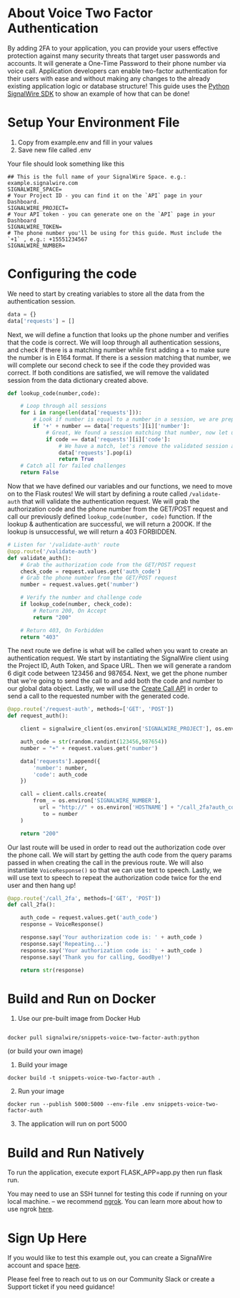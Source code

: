 # About Voice Two Factor Authentication
By adding 2FA to your application, you can provide your users effective protection against many security threats that target user passwords and accounts. It will generate a One-Time Password to their phone number via voice call. Application developers can enable two-factor authentication for their users with ease and without making any changes to the already existing application logic or database structure! This guide uses the [Python SignalWire SDK](https://developer.signalwire.com/twiml/reference/client-libraries-and-sdks#python) to show an example of how that can be done!

# Setup Your Environment File

1. Copy from example.env and fill in your values
2. Save new file called .env

Your file should look something like this
```
## This is the full name of your SignalWire Space. e.g.: example.signalwire.com
SIGNALWIRE_SPACE=
# Your Project ID - you can find it on the `API` page in your Dashboard.
SIGNALWIRE_PROJECT=
# Your API token - you can generate one on the `API` page in your Dashboard
SIGNALWIRE_TOKEN=
# The phone number you'll be using for this guide. Must include the `+1` , e.g.: +15551234567
SIGNALWIRE_NUMBER=

```

# Configuring the code 

We need to start by creating variables to store all the data from the authentication session. 

``` python
data = {}
data['requests'] = []
```
Next, we will define a function that looks up the phone number and verifies that the code is correct. We will loop through all authentication sessions, and check if there is a matching number while first adding a + to make sure the number is in E164 format. If there is a session matching that number, we will complete our second check to see if the code they provided was correct. If both conditions are satisfied, we will remove the validated session from the data dictionary created above. 

```python
def lookup_code(number,code):

    # Loop through all sessions
    for i in range(len(data['requests'])):
        # Look if number is equal to a number in a session, we are prepending a '+'
        if '+' + number == data['requests'][i]['number']:
            # Great, We found a session matching that number, now let us check the challenge code
            if code == data['requests'][i]['code']:
                # We have a match, let's remove the validated session and return true
                data['requests'].pop(i)
                return True
    # Catch all for failed challenges
    return False
```

Now that we have defined our variables and our functions, we need to move on to the Flask routes! We will start by defining a route called `/validate-auth` that will validate the authentication request. We will grab the authorization code and the phone number from the GET/POST request and call our previously defined `lookup_code(number, code)` function. If the lookup & authentication are successful, we will return a 200OK. If the lookup is unsuccessful, we will return a 403 FORBIDDEN. 

```python
# Listen for '/validate-auth' route
@app.route('/validate-auth')
def validate_auth():
    # Grab the authorization code from the GET/POST request
    check_code = request.values.get('auth_code')
    # Grab the phone number from the GET/POST request
    number = request.values.get('number')

    # Verify the number and challenge code
    if lookup_code(number, check_code):
        # Return 200, On Accept
        return "200"

    # Return 403, On Forbidden
    return "403"
```
The next route we define is what will be called when you want to create an authentication request. We start by instantiating the SignalWire client using the Project ID, Auth Token, and Space URL. Then we will generate a random 6 digit code between 123456 and 987654. Next, we get the phone number that we're going to send the call to and add both the code and number to our global data object. Lastly, we will use the [Create Call API](https://developer.signalwire.com/twiml/reference/create_a_call) in order to send a call to the requested number with the generated code.

```python
@app.route('/request-auth', methods=['GET', 'POST'])
def request_auth():

    client = signalwire_client(os.environ['SIGNALWIRE_PROJECT'], os.environ['SIGNALWIRE_TOKEN'], signalwire_space_url = os.environ['SIGNALWIRE_SPACE'])

    auth_code = str(random.randint(123456,987654))
    number = "+" + request.values.get('number')

    data['requests'].append({
        'number': number,
        'code': auth_code
    })

    call = client.calls.create(
        from_ = os.environ['SIGNALWIRE_NUMBER'],
          url = "http://" + os.environ['HOSTNAME'] + "/call_2fa?auth_code=" + auth_code,
           to = number
    )

    return "200"
```

Our last route will be used in order to read out the authorization code over the phone call. We will start by getting the auth code from the query params passed in when creating the call in the previous route. We will also instantiate `VoiceResponse()` so that we can use text to speech. Lastly, we will use text to speech to repeat the authorization code twice for the end user and then hang up! 

```python
@app.route('/call_2fa', methods=['GET', 'POST'])
def call_2fa():

    auth_code = request.values.get('auth_code')
    response = VoiceResponse()

    response.say('Your authorization code is: ' + auth_code )
    response.say('Repeating...')
    response.say('Your authorization code is: ' + auth_code )
    response.say('Thank you for calling, GoodBye!')

    return str(response)
```


# Build and Run on Docker

1. Use our pre-built image from Docker Hub 
```

docker pull signalwire/snippets-voice-two-factor-auth:python
```
(or build your own image)

1. Build your image
```
docker build -t snippets-voice-two-factor-auth .
```
2. Run your image
```
docker run --publish 5000:5000 --env-file .env snippets-voice-two-factor-auth
```
3. The application will run on port 5000

# Build and Run Natively

To run the application, execute export FLASK_APP=app.py then run flask run.

You may need to use an SSH tunnel for testing this code if running on your local machine. – we recommend [ngrok](https://ngrok.com/). You can learn more about how to use ngrok [here](https://developer.signalwire.com/apis/docs/how-to-test-webhooks-with-ngrok). 

# Sign Up Here

If you would like to test this example out, you can create a SignalWire account and space [here](https://m.signalwire.com/signups/new?s=1).

Please feel free to reach out to us on our Community Slack or create a Support ticket if you need guidance!

